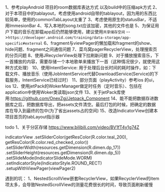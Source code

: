 1、参考playAndroid 项目的room数据库表达方式 以及build中的压缩apk方式
2、对于本项目中的tablayout，考虑使用android自带的tablayout，因为用的东西比较简单，使用的commonTabLayout太重了
3、考虑使用原生的statusBar，不适用ImmesionBar
4、写入本地的song.txt应该加密，其他的文件也是
5、为保证用户下载的音乐在卸载app后仍然能够使用，建议使用`共享储存空间`  -->`https://developer.android.com/training/data-storage/app-specific#external`
6、fragment与viewPager的懒加载和fragment的show、hide问题、fragment之间通信问题
7、菜鸟窝pagerRecyclerView，处理搜索页的分页问题
8、使用JRecyclerView处理下拉刷新问题
9、对于播放搜索音乐，下一首播放的内容，需要存储一个本地歌单来播放下一首（这种情况很少，就使用这种方式处理）
10、使用IntentService: 用于处理后台长时间的耗时操作，如：下载文件、播放音乐（使用JobIntentService代替DownloadService(Service)的下载服务，IntentService已经过时）
11、部分页面（playActivity）参考ios 的ui，ios 
12、使用jetPack的WokerManager做定时任务（定时音乐）、包括在application中使用Woker类读取json文件
13、关于jetPack库使用:https://github.com/OnexZgj/Jetpack_Component
14、能不能把数据存进数据库之后，把数据库导出，把assets文件清空。最后打包的时候，把确定的数据库在导入到最终的包中(为了省出assets占的空间)
15、改造IndicatorView创建本项目首页的tabLayout指示器

todo
1、关于分区存储
https://www.bilibili.com/video/BV1fT4y1g74Z


indicatorView
                .setSliderColor(getResColor(R.color.teal_200), getResColor(R.color.red_checked_color))
                .setSliderWidth(resources.getDimension(R.dimen.dp_17))
                .setSliderHeight(resources.getDimension(R.dimen.dp_5))
                .setSlideMode(IndicatorSlideMode.WORM)
                .setIndicatorStyle(IndicatorStyle.ROUND_RECT)
                .setupWithViewPager(viewPager2)
                
遇到的坑：
1、NestedScrollView嵌套RecyclerView，如果RecyclerView的item项太多，会导致NestedScrollView的测量花费很长的时间，导致页面刷新缓慢        
                
